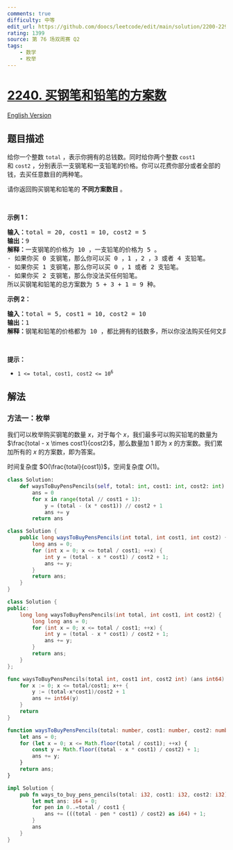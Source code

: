 ```yaml
---
comments: true
difficulty: 中等
edit_url: https://github.com/doocs/leetcode/edit/main/solution/2200-2299/2240.Number%20of%20Ways%20to%20Buy%20Pens%20and%20Pencils/README.md
rating: 1399
source: 第 76 场双周赛 Q2
tags:
    - 数学
    - 枚举
---
```


# [2240. 买钢笔和铅笔的方案数](https://leetcode.cn/problems/number-of-ways-to-buy-pens-and-pencils)

[English Version](/solution/2200-2299/2240.Number%20of%20Ways%20to%20Buy%20Pens%20and%20Pencils/README_EN.md)

## 题目描述

<!-- 这里写题目描述 -->

<p>给你一个整数&nbsp;<code>total</code>&nbsp;，表示你拥有的总钱数。同时给你两个整数&nbsp;<code>cost1</code> 和&nbsp;<code>cost2</code>&nbsp;，分别表示一支钢笔和一支铅笔的价格。你可以花费你部分或者全部的钱，去买任意数目的两种笔。</p>

<p>请你返回购买钢笔和铅笔的&nbsp;<strong>不同方案数目</strong>&nbsp;。</p>

<p>&nbsp;</p>

<p><strong>示例 1：</strong></p>

<pre><b>输入：</b>total = 20, cost1 = 10, cost2 = 5
<b>输出：</b>9
<b>解释：</b>一支钢笔的价格为 10 ，一支铅笔的价格为 5 。
- 如果你买 0 支钢笔，那么你可以买 0 ，1 ，2 ，3 或者 4 支铅笔。
- 如果你买 1 支钢笔，那么你可以买 0 ，1 或者 2 支铅笔。
- 如果你买 2 支钢笔，那么你没法买任何铅笔。
所以买钢笔和铅笔的总方案数为 5 + 3 + 1 = 9 种。
</pre>

<p><strong>示例 2：</strong></p>

<pre><b>输入：</b>total = 5, cost1 = 10, cost2 = 10
<b>输出：</b>1
<b>解释：</b>钢笔和铅笔的价格都为 10 ，都比拥有的钱数多，所以你没法购买任何文具。所以只有 1 种方案：买 0 支钢笔和 0 支铅笔。
</pre>

<p>&nbsp;</p>

<p><strong>提示：</strong></p>

<ul>
	<li><code>1 &lt;= total, cost1, cost2 &lt;= 10<sup>6</sup></code></li>
</ul>

## 解法

### 方法一：枚举

我们可以枚举购买钢笔的数量 $x$，对于每个 $x$，我们最多可以购买铅笔的数量为 $\frac{total - x \times cost1}{cost2}$，那么数量加 $1$ 即为 $x$ 的方案数。我们累加所有的 $x$ 的方案数，即为答案。

时间复杂度 $O(\frac{total}{cost1})$，空间复杂度 $O(1)$。

<!-- tabs:start -->

```python
class Solution:
    def waysToBuyPensPencils(self, total: int, cost1: int, cost2: int) -> int:
        ans = 0
        for x in range(total // cost1 + 1):
            y = (total - (x * cost1)) // cost2 + 1
            ans += y
        return ans
```

```java
class Solution {
    public long waysToBuyPensPencils(int total, int cost1, int cost2) {
        long ans = 0;
        for (int x = 0; x <= total / cost1; ++x) {
            int y = (total - x * cost1) / cost2 + 1;
            ans += y;
        }
        return ans;
    }
}
```

```cpp
class Solution {
public:
    long long waysToBuyPensPencils(int total, int cost1, int cost2) {
        long long ans = 0;
        for (int x = 0; x <= total / cost1; ++x) {
            int y = (total - x * cost1) / cost2 + 1;
            ans += y;
        }
        return ans;
    }
};
```

```go
func waysToBuyPensPencils(total int, cost1 int, cost2 int) (ans int64) {
	for x := 0; x <= total/cost1; x++ {
		y := (total-x*cost1)/cost2 + 1
		ans += int64(y)
	}
	return
}
```

```ts
function waysToBuyPensPencils(total: number, cost1: number, cost2: number): number {
    let ans = 0;
    for (let x = 0; x <= Math.floor(total / cost1); ++x) {
        const y = Math.floor((total - x * cost1) / cost2) + 1;
        ans += y;
    }
    return ans;
}
```

```rust
impl Solution {
    pub fn ways_to_buy_pens_pencils(total: i32, cost1: i32, cost2: i32) -> i64 {
        let mut ans: i64 = 0;
        for pen in 0..=total / cost1 {
            ans += (((total - pen * cost1) / cost2) as i64) + 1;
        }
        ans
    }
}
```

<!-- tabs:end -->

<!-- end -->
